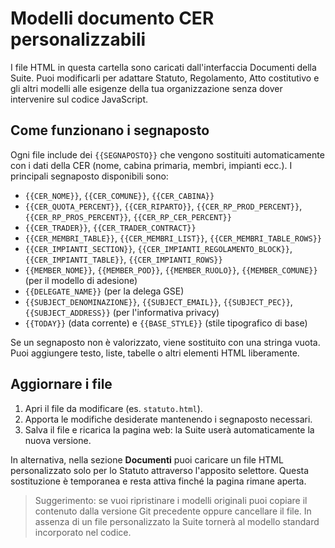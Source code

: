# Modelli documento CER personalizzabili

I file HTML in questa cartella sono caricati dall'interfaccia Documenti della Suite. Puoi modificarli per adattare Statuto, Regolamento, Atto costitutivo e gli altri modelli alle esigenze della tua organizzazione senza dover intervenire sul codice JavaScript.

## Come funzionano i segnaposto

Ogni file include dei `{{SEGNAPOSTO}}` che vengono sostituiti automaticamente con i dati della CER (nome, cabina primaria, membri, impianti ecc.). I principali segnaposto disponibili sono:

- `{{CER_NOME}}`, `{{CER_COMUNE}}`, `{{CER_CABINA}}`
- `{{CER_QUOTA_PERCENT}}`, `{{CER_RIPARTO}}`, `{{CER_RP_PROD_PERCENT}}`, `{{CER_RP_PROS_PERCENT}}`, `{{CER_RP_CER_PERCENT}}`
- `{{CER_TRADER}}`, `{{CER_TRADER_CONTRACT}}`
- `{{CER_MEMBRI_TABLE}}`, `{{CER_MEMBRI_LIST}}`, `{{CER_MEMBRI_TABLE_ROWS}}`
- `{{CER_IMPIANTI_SECTION}}`, `{{CER_IMPIANTI_REGOLAMENTO_BLOCK}}`, `{{CER_IMPIANTI_TABLE}}`, `{{CER_IMPIANTI_ROWS}}`
- `{{MEMBER_NOME}}`, `{{MEMBER_POD}}`, `{{MEMBER_RUOLO}}`, `{{MEMBER_COMUNE}}` (per il modello di adesione)
- `{{DELEGATE_NAME}}` (per la delega GSE)
- `{{SUBJECT_DENOMINAZIONE}}`, `{{SUBJECT_EMAIL}}`, `{{SUBJECT_PEC}}`, `{{SUBJECT_ADDRESS}}` (per l'informativa privacy)
- `{{TODAY}}` (data corrente) e `{{BASE_STYLE}}` (stile tipografico di base)

Se un segnaposto non è valorizzato, viene sostituito con una stringa vuota. Puoi aggiungere testo, liste, tabelle o altri elementi HTML liberamente.

## Aggiornare i file

1. Apri il file da modificare (es. `statuto.html`).
2. Apporta le modifiche desiderate mantenendo i segnaposto necessari.
3. Salva il file e ricarica la pagina web: la Suite userà automaticamente la nuova versione.

In alternativa, nella sezione **Documenti** puoi caricare un file HTML personalizzato solo per lo Statuto attraverso l'apposito selettore. Questa sostituzione è temporanea e resta attiva finché la pagina rimane aperta.

> Suggerimento: se vuoi ripristinare i modelli originali puoi copiare il contenuto dalla versione Git precedente oppure cancellare il file. In assenza di un file personalizzato la Suite tornerà al modello standard incorporato nel codice.
